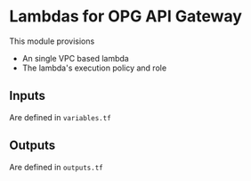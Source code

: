 # Lambdas for OPG API Gateway

This module provisions 
* An single VPC based lambda
* The lambda's execution policy and role


## Inputs
Are defined in `variables.tf`

## Outputs
Are defined in `outputs.tf`
